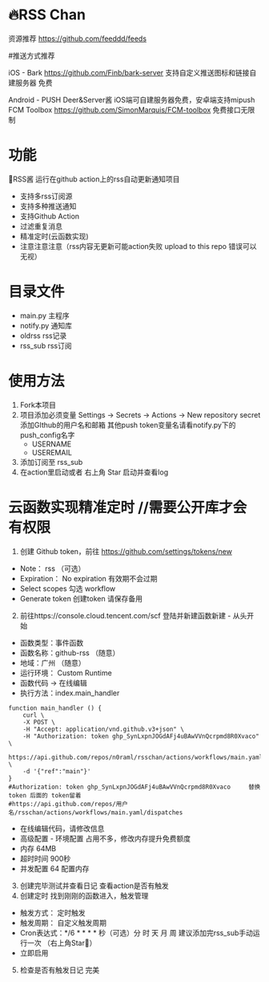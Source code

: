 # 🔥RSS Chan
资源推荐 https://github.com/feeddd/feeds

#推送方式推荐

iOS - Bark  https://github.com/Finb/bark-server 支持自定义推送图标和链接自建服务器 免费

Android - PUSH Deer&Server酱  iOS端可自建服务器免费，安卓端支持mipush  FCM Toolbox https://github.com/SimonMarquis/FCM-toolbox 免费接口无限制

# 功能
🌟RSS酱 运行在github action上的rss自动更新通知项目
- 支持多rss订阅源
- 支持多种推送通知
- 支持Github Action
- 过滤重复消息
- 精准定时(云函数实现)
- 注意注意注意（rss内容无更新可能action失败 upload to this repo 错误可以无视）

# 目录文件
- main.py        主程序
- notify.py      通知库
- oldrss         rss记录
- rss_sub        rss订阅

# 使用方法
1. Fork本项目
2. 项目添加必须变量 Settings -> Secrets -> Actions -> New repository secret 添加GIthub的用户名和邮箱  其他push token变量名请看notify.py下的push_config名字
    - USERNAME
    - USEREMAIL
3. 添加订阅至 rss_sub
4. 在action里启动或者 右上角 Star 启动并查看log

# 云函数实现精准定时 //需要公开库才会有权限
1. 创建 Github token，前往 https://github.com/settings/tokens/new
- Note： rss （可选）
- Expiration： No expiration  有效期不会过期
- Select scopes 勾选 workflow
- Generate token 创建token 请保存备用
2. 前往https://console.cloud.tencent.com/scf 登陆并新建函数新建 - 从头开始
- 函数类型：事件函数
- 函数名称：github-rss （随意）
- 地域：广州 （随意）
- 运行环境： Custom Runtime
- 函数代码 -> 在线编辑
- 执行方法：index.main_handler

```shell
function main_handler () {
    curl \
    -X POST \
    -H "Accept: application/vnd.github.v3+json" \
    -H "Authorization: token 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" \
    https://api.github.com/repos/n0raml/rsschan/actions/workflows/main.yaml/dispatches \
    -d '{"ref":"main"}'
}
#Authorization: token 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     替换token 后面的 token留着
#https://api.github.com/repos/用户名/rsschan/actions/workflows/main.yaml/dispatches
```

- 在线编辑代码，请修改信息
- 高级配置 - 环境配置 占用不多，修改内存提升免费额度
- 内存 64MB
- 超时时间 900秒
- 并发配置 64 配置内存
3. 创建完毕测试并查看日记 查看action是否有触发
4. 创建定时 找到刚刚的函数进入，触发管理
- 触发方式： 定时触发
- 触发周期： 自定义触发周期
- Cron表达式：*/6 * * * *          秒（可选）分 时 天 月 周
建议添加完rss_sub手动运行一次 （右上角Star🌟）
- 立即启用
5. 检查是否有触发日记 完美
